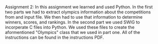 Assignment 2:
In this assignment we learned and used Python.
In the first two parts we had to extract olympics information about the competitions from and input file.
We then had to use that information to determine winners, scores, and rankings.
In the second part we used SWIG to incorperate C files into Python. 
We used these files to create the aformentioned "Olympics" class that we used in part one. 
All of the instructions can be found in the instructions PDF.
